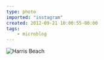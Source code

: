 ```yaml
---
type: photo
imported: "instagram"
created: 2012-09-21 10:00:55-08:00
tags:
    - microblog
---
```

![Harris Beach](/media/images/photos/2012/09/harris-beach.jpg)

